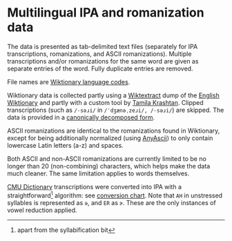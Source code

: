 # Multilingual IPA and romanization data
The data is presented as tab-delimited text files (separately for IPA transcriptions, romanizations, and ASCII romanizations). Multiple transcriptions and/or romanizations for the same word are given as separate entries of the word. Fully duplicate entries are removed.

File names are [Wiktionary language codes](https://en.wiktionary.org/wiki/Wiktionary:List_of_languages).

Wiktionary data is collected partly using a [Wiktextract](https://github.com/tatuylonen/wiktextract) dump of the [English Wiktionary](https://en.wiktionary.org) and partly with a custom tool by [Tamila Krashtan](https://github.com/tamila-krashtan). Clipped transcriptions (such as `/-səɹi/` in `/ˈdʒænəˌzeɹi/, /-səɹi/`) are skipped. The data is provided in a [canonically decomposed form](https://unicode.org/reports/tr15/#Norm_Forms).

ASCII romanizations are identical to the romanizations found in Wiktionary, except for being additionally normalized (using [AnyAscii](https://github.com/anyascii/anyascii)) to only contain lowercase Latin letters (a-z) and spaces.

Both ASCII and non-ASCII romanizations are currently limited to be no longer than 20 (non-combining) characters, which helps make the data much cleaner. The same limitation applies to words themselves.

[CMU Dictionary](https://github.com/Alexir/CMUdict) transcriptions were converted into IPA with a straightforward[^1] algorithm: see [conversion chart](cmudict/collection/data/phonemes). Note that `AH` in unstressed syllables is represented as `ə`, and `ER` as `ɚ`. These are the only instances of vowel reduction applied.

[^1]: apart from the syllabification bit